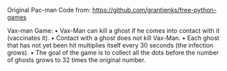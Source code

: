 Original Pac-man Code from: https://github.com/grantjenks/free-python-games

Vax-man Game:
•	Vax-Man can kill a ghost if he comes into contact with it (vaccinates it).
•	Contact with a ghost does not kill Vax-Man.
•	Each ghost that has not yet been hit multiplies itself every 30 seconds (the infection grows).
•	The goal of the game is to collect all the dots before the number of ghosts grows to 32 times the original number.